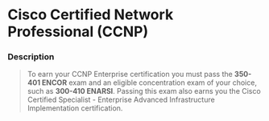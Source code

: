 # Cisco Certified Network Professional (CCNP)

### Description
> To earn your CCNP Enterprise certification you must pass the **350-401 ENCOR**
> exam and an eligible concentration exam of your choice, such as
> **300-410 ENARSI**. Passing this exam also earns you the Cisco Certified
> Specialist - Enterprise Advanced Infrastructure Implementation certification.
